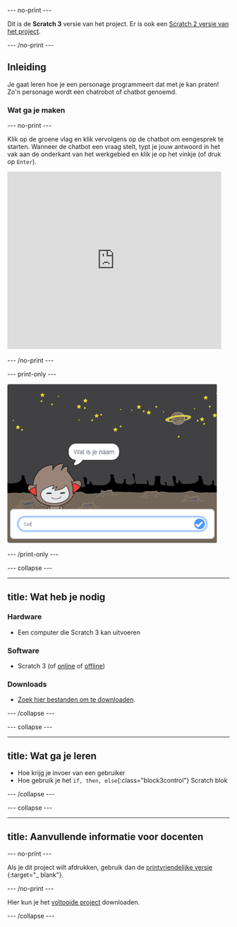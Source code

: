 \--- no-print \---

Dit is de **Scratch 3** versie van het project. Er is ook een [Scratch 2 versie van het project](https://projects.raspberrypi.org/en/projects/chatbot-scratch2).

\--- /no-print \---

## Inleiding

Je gaat leren hoe je een personage programmeert dat met je kan praten! Zo'n personage wordt een chatrobot of chatbot genoemd.

### Wat ga je maken

\--- no-print \---

Klik op de groene vlag en klik vervolgens op de chatbot om een ​​gesprek te starten. Wanneer de chatbot een vraag stelt, typt je jouw antwoord in het vak aan de onderkant van het werkgebied en klik je op het vinkje (of druk op `Enter`).

<div class="scratch-preview">
  <iframe allowtransparency="true" width="485" height="402" src="https://scratch.mit.edu/projects/embed/248864190/?autostart=false" 
  frameborder="0" scrolling="no"></iframe>
</div>

\--- /no-print \---

\--- print-only \---

![voltooid project](images/chatbot-preview.png)

\--- /print-only \---

\--- collapse \---

* * *

## title: Wat heb je nodig

### Hardware

+ Een computer die Scratch 3 kan uitvoeren

### Software

+ Scratch 3 (of [online](https://rpf.io/scratchon) of [offline](https://rpf.io/scratchoff))

### Downloads

+ [Zoek hier bestanden om te downloaden](http://rpf.io/p/en/chatbot-go).

\--- /collapse \---

\--- collapse \---

* * *

## title: Wat ga je leren

+ Hoe krijg je invoer van een gebruiker
+ Hoe gebruik je het `if, then, else`{:class="block3control"} Scratch blok

\--- /collapse \---

\--- collapse \---

* * *

## title: Aanvullende informatie voor docenten

\--- no-print \---

Als je dit project wilt afdrukken, gebruik dan de [printvriendelijke versie](https://projects.raspberrypi.org/en/projects/chatbot/print) {:target="_ blank"}.

\--- /no-print \---

Hier kun je het [voltooide project](http://rpf.io/p/en/chatbot-get) downloaden.

\--- /collapse \---